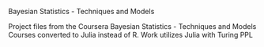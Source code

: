 Bayesian Statistics - Techniques and Models

Project files from the Coursera Bayesian Statistics - Techniques and Models Courses converted
to Julia instead of R.  Work utilizes Julia with Turing PPL
